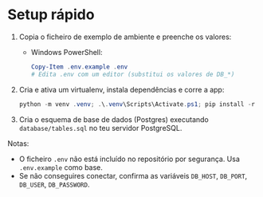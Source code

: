 Setup rápido
===============

1. Copia o ficheiro de exemplo de ambiente e preenche os valores:

   - Windows PowerShell:

     ```powershell
     Copy-Item .env.example .env
     # Edita .env com um editor (substitui os valores de DB_*)
     ```

2. Cria e ativa um virtualenv, instala dependências e corre a app:

   ```powershell
   python -m venv .venv; .\.venv\Scripts\Activate.ps1; pip install -r requirements.txt; streamlit run app.py
   ```

3. Cria o esquema de base de dados (Postgres) executando `database/tables.sql` no teu servidor PostgreSQL.

Notas:
- O ficheiro `.env` não está incluído no repositório por segurança. Usa `.env.example` como base.
- Se não conseguires conectar, confirma as variáveis `DB_HOST`, `DB_PORT`, `DB_USER`, `DB_PASSWORD`.
